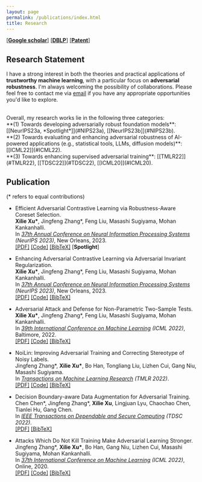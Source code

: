 ```yaml
---
layout: page
permalink: /publications/index.html
title: Research
---
```


[[**Google scholar**]](https://scholar.google.com/citations?hl=en&user=zea9MKUAAAAJ) [[**DBLP**]](https://dblp.org/pid/259/2327.html)  [[**Patent**]](https://www.patentguru.com/cn/inventor/%E5%BE%90%E6%9B%A6%E7%83%88) <br/>

## Research Statement
I have a strong interest in both the theories and practical applications of **trustworthy machine learning**, with a particular focus on **adversarial robustness**.
I'm always welcoming the possibility of collaborations. Please feel free to contact me via [email](xuxilie@comp.nus.edu.sg) if you have any appropriate opportunities you'd like to explore.

<br/>
Overall, my research works lie in the following three categories: <br/>
**(1) Towards developing adversarially robust foundation models**: [[NeurIPS23a, *Spotlight*]](#NIPS23a), [[NeurIPS23b]](#NIPS23b). <br/>
**(2) Towards evaluating and enhancing adversarial robustness of AI-powered applications (e.g., statistical tools, LLMs, diffusion models)**: [[ICML22]](#ICML22). <br/>
**(3) Towards enhancing supervised adversarial training**: [[TMLR22]](#TMLR22), [[TDSC22]](#TDSC22), [[ICML20]](#ICML20).


## Publication
(\* refers to equal contributions)
- <span id="NIPS23a">Efficient Adversarial Contrastive Learning via Robustness-Aware Coreset Selection.</span> <br/> **Xilie Xu\***, Jingfeng Zhang\*, Feng Liu, Masashi Sugiyama, Mohan Kankanhalli. <br/> In [*37th Annual Conference on Neural Information Processing Systems*](https://neurips.cc/Conferences/2023) *(NeurIPS 2023)*, New Orleans, 2023. <br/> [[PDF]](https://arxiv.org/pdf/2302.03857.pdf) [[Code]]() [[BibTeX]](https://scholar.googleusercontent.com/scholar.bib?q=info:E_wpy3GVQbYJ:scholar.google.com/&output=citation&scisdr=ClE57TOnEJa_oLlkq7I:AFWwaeYAAAAAZRFis7KReHcROHAYnWoiV6gvx6Y&scisig=AFWwaeYAAAAAZRFisyCipyX6BVfYxxDG9kfCWu0&scisf=4&ct=citation&cd=-1&hl=en) [**Spotlight**]

- <span id="NIPS23b">Enhancing Adversarial Contrastive Learning via Adversarial Invariant Regularization.</span> <br/> **Xilie Xu\***, Jingfeng Zhang\*, Feng Liu, Masashi Sugiyama, Mohan Kankanhalli. <br/> In [*37th Annual Conference on Neural Information Processing Systems*](https://neurips.cc/Conferences/2023) *(NeurIPS 2023)*, New Orleans, 2023. <br/> [[PDF]](https://arxiv.org/pdf/2305.00374.pdf) [[Code]]() [[BibTeX]](https://scholar.googleusercontent.com/scholar.bib?q=info:OluEdScbo14J:scholar.google.com/&output=citation&scisdr=ClE57TOnEJa_oLlkhpk:AFWwaeYAAAAAZRFinplfA6oeNQMV6GB6ciligwg&scisig=AFWwaeYAAAAAZRFinrFEeKoc-BMy_xfCVD0W_W4&scisf=4&ct=citation&cd=-1&hl=en&scfhb=1) <br/>

- <span id="ICML22">Adversarial Attack and Defense for Non-Parametric Two-Sample Tests.</span> <br/> **Xilie Xu\***, Jingfeng Zhang\*, Feng Liu, Masashi Sugiyama, Mohan Kankanhalli. <br/> In [*39th International Conference on Machine Learning*](https://icml.cc/Conferences/2022) *(ICML 2022)*, Baltimore, 2022. <br/> [[PDF]](https://proceedings.mlr.press/v162/xu22m/xu22m.pdf) [[Code]](https://github.com/GodXuxilie/Robust-TST) [[BibTeX]](https://scholar.googleusercontent.com/scholar.bib?q=info:2g1wRPv3Id4J:scholar.google.com/&output=citation&scisdr=ClE57TOnEJa_oLlkYEA:AFWwaeYAAAAAZRFieEDgzxiUY3BXxqs_xZL1MgE&scisig=AFWwaeYAAAAAZRFieI9pa-Q3utJ9CQwwgSiJ31I&scisf=4&ct=citation&cd=-1&hl=en)

- <span id="TMLR22">NoiLin: Improving Adversarial Training and Correcting Stereotype of Noisy Labels.</span>  <br> Jingfeng Zhang\*, **Xilie Xu\***, Bo Han, Tongliang Liu, Lizhen Cui, Gang Niu, Masashi Sugiyama. <br/> In [*Transactions on Machine Learning Research*](https://jmlr.org/tmlr/) *(TMLR 2022)*.<br/> [[PDF]](https://openreview.net/pdf?id=zlQXV7xtZs) [[Code]](https://github.com/zjfheart/NoiLIn) [[BibTeX]](https://scholar.googleusercontent.com/scholar.bib?q=info:XgdVUPGCD5oJ:scholar.google.com/&output=citation&scisdr=ClE57TOnEJa_oLlkfhk:AFWwaeYAAAAAZRFiZhm0iLKjrkkSgMZj9OXzurs&scisig=AFWwaeYAAAAAZRFiZtcATe8SWP8hwQHf88b1n-E&scisf=4&ct=citation&cd=-1&hl=en&scfhb=1)


- <span id="TDSC22">Decision Boundary-aware Data Augmentation for Adversarial Training.</span> <br> Chen Chen\*, Jingfeng Zhang\*, **Xilie Xu**, Lingjuan Lyu, Chaochao Chen, Tianlei Hu, Gang Chen. <br/> In [*IEEE Transactions on Dependable and Secure Computing*](https://ieeexplore.ieee.org/xpl/RecentIssue.jsp?punumber=8858) *(TDSC 2022)*. <br/> [[PDF]](https://ieeexplore.ieee.org/abstract/document/9754227) [[BibTeX]](https://scholar.googleusercontent.com/scholar.bib?q=info:ZJT4e3wdL3YJ:scholar.google.com/&output=citation&scisdr=ClE57TOnEJa_oLlkUgk:AFWwaeYAAAAAZRFiSgk8vu679Kz5vSH7IboyCFA&scisig=AFWwaeYAAAAAZRFiSk7NLwlZHp3poWY2WEnqIqs&scisf=4&ct=citation&cd=-1&hl=en&scfhb=1)


- <span id="ICML20">Attacks Which Do Not Kill Training Make Adversarial Learning Stronger.</span> <br/> Jingfeng Zhang\*, **Xilie Xu\***, Bo Han, Gang Niu, Lizhen Cui, Masashi Sugiyama, Mohan Kankanhalli. <br/> In [*37th International Conference on Machine Learning*](https://icml.cc/Conferences/2020) *(ICML 2022)*, Online, 2020.  <br/> [[PDF]](https://proceedings.mlr.press/v119/zhang20z/zhang20z.pdf) [[Code]](https://github.com/zjfheart/Friendly-Adversarial-Training) [[BibTeX]](https://scholar.googleusercontent.com/scholar.bib?q=info:ZV_a5WLALAEJ:scholar.google.com/&output=citation&scisdr=ClE57TOnEJa_oLlkCUQ:AFWwaeYAAAAAZRFiEUTG2oLZn2W5XLkSdws1DXM&scisig=AFWwaeYAAAAAZRFiET8IWpCGzhK4DGqoMdS7mXI&scisf=4&ct=citation&cd=-1&hl=en)